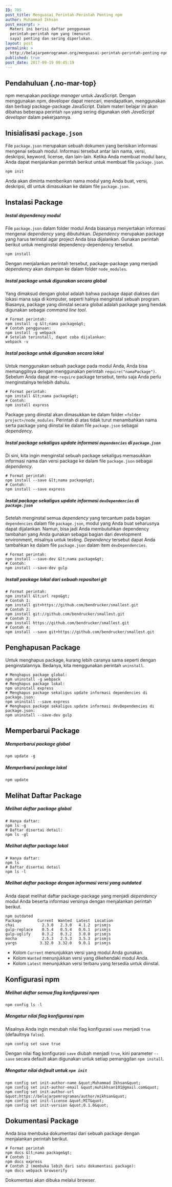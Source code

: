 ```yaml
---
ID: 705
post_title: Menguasai Perintah-Perintah Penting npm
author: Muhammad Ikhsan
post_excerpt: >
  Materi ini berisi daftar penggunaan
  perintah-perintah npm yang (menurut
  saya) penting dan sering diperlukan.
layout: post
permalink: >
  http://belajarpemrograman.org/menguasai-perintah-perintah-penting-npm/
published: true
post_date: 2017-09-19 00:45:19
---
```

Pendahuluan {.no-mar-top}
-------------------------

npm merupakan *package manager* untuk JavaScript. Dengan menggunakan npm, developer dapat mencari, mendapatkan, menggunakan dan berbagi package-package JavaScript. Dalam materi belajar ini akan dibahas beberapa perintah `npm` yang sering digunakan oleh *JavaScript developer* dalam pekerjaannya.

Inisialisasi `package.json`
---------------------------

File `package.json` merupakan sebuah dokumen yang berisikan informasi mengenai sebuah modul. Informasi tersebut antar lain nama, versi, deskripsi, keyword, license, dan lain-lain. Ketika Anda membuat modul baru, Anda dapat menjalankan perintah berikut untuk membuat file `package.json`.

```
npm init
```

Anda akan diminta memberikan nama modul yang Anda buat, versi, deskripsi, dll untuk dimasukkan ke dalam file `package.json`.

Instalasi Package
---------------------------------

##### Instal *dependency* modul

File `package.json` dalam folder modul Anda biasanya menyertakan informasi mengenai *dependency* yang dibutuhkan. *Dependency* merupakan package yang harus terinstal agar project Anda bisa dijalankan. Gunakan perintah berikut untuk menginstal dependency-dependency tersebut.

```
npm install
```

Dengan menjalankan perintah tersebut, package-package yang menjadi *dependency* akan disimpan ke dalam folder `node_modules`.

##### Instal package untuk digunakan secara global

Yang dimaksud dengan global adalah bahwa package dapat diakses dari lokasi mana saja di komputer, seperti halnya menginstal sebuah program. Biasanya, package yang diinstal secara global adalah package yang hendak digunakan sebagai *command line tool*.

```
# Format perintah:
npm install -g &lt;nama package&gt;
# Contoh penggunaan:
npm install -g webpack
# Setelah terinstall, dapat coba dijalankan:
webpack -v
```

##### Instal package untuk digunakan secara lokal

Untuk menggunakan sebuah package pada modul Anda, Anda bisa memanggilnya dengan menggunakan perintah `require("namaPackage")`. Sebelum Anda dapat me-`require` package tersebut, tentu saja Anda perlu menginstalnya terlebih dahulu.

```
# Format perintah:
npm install &lt;nama package&gt;
# Contoh:
npm install express
```

Package yang diinstal akan dimasukkan ke dalam folder `<folder project>/node_modules`. Perintah di atas tidak turut menambahkan nama serta package yang diinstal ke dalam file `package.json` sebagai *dependency*.

##### Instal package sekaligus update informasi `dependencies` di `package.json`

Di sini, kita ingin menginstal sebuah package sekaligus memasukkan informasi nama dan versi package ke dalam file `package.json` sebagai *dependency*.

```
# Format perintah:
npm install --save &lt;nama package&gt;
# Contoh:
npm install --save express
```

##### Instal package sekaligus update informasi `devDependencies` di `package.json`

Setelah menginstal semua *dependency* yang tercantum pada bagian `dependencies` dalam file `package.json`, modul yang Anda buat seharusnya dapat dijalankan. Namun, bisa jadi Anda membutuhkan dependency tambahan yang Anda gunakan sebagai bagian dari development environment, misalnya untuk testing. *Dependency* tersebut dapat Anda tambahkan ke dalam file `package.json` dalam item `devDependencies`.

```
# Format perintah:
npm install --save-dev &lt;nama package&gt;
# Contoh:
npm install --save-dev gulp
```

##### Install package lokal dari sebuah repositori git

```
# Format perintah:
npm install &lt;url repo&gt;
# Contoh 1:
npm install git+https://github.com/bendrucker/smallest.git
# Contoh 2:
npm install git://github.com/bendrucker/smallest.git
# Contoh 3:
npm install https://github.com/bendrucker/smallest.git
# Contoh 4:
npm install --save git+https://github.com/bendrucker/smallest.git
```

Penghapusan Package
-------------------

Untuk menghapus package, kurang lebih caranya sama seperti dengan penginstalannya. Bedanya, kita menggunakan perintah `uninstall`.

```
# Menghapus package global:
npm uninstall -g webpack
# Menghapus package lokal:
npm uninstall express
# Menghapus package sekaligus update informasi dependencies di package.json:
npm uninstall --save express
# Menghapus package sekaligus update informasi devDependencies di package.json:
npm uninstall --save-dev gulp
```

Memperbarui Package
-------------------

##### Memperbarui package global

```
npm update -g
```

##### Memperbarui package lokal

```
npm update
```

Melihat Daftar Package
----------------------

##### Melihat daftar package global

```
# Hanya daftar:
npm ls -g
# Daftar disertai detail:
npm ls -gl
```

##### Melihat daftar package lokal

```
# Hanya daftar:
npm ls
# Daftar disertai detail
npm ls -l
```

##### Melihat daftar package dengan informasi versi yang *outdated*

Anda dapat melihat daftar package-package yang menjadi *dependency* modul Anda beserta informasi versinya dengan menjalankan perintah berikut.

<pre class="command-line" data-user="mikhsan" data-host="belajarpemrograman" data-output="2-7"><code class="language-bash">npm outdated
Package       Current  Wanted  Latest  Location
chai            2.3.0   2.3.0   4.1.2  prismjs
gulp-replace    0.5.4   0.5.4   0.6.1  prismjs
gulp-uglify     0.3.2   0.3.2   3.0.0  prismjs
mocha           2.5.3   2.5.3   3.5.3  prismjs
yargs          3.32.0  3.32.0   9.0.1  prismjs</code></pre>

-   Kolom `Current` menunjukkan versi yang modul Anda gunakan.
-   Kolom `Wanted` menunjukkan versi yang dikehendaki modul Anda.
-   Kolom `Latest` menunjukkan versi terbaru yang tersedia untuk diinstal.

Konfigurasi npm
---------------

##### Melihat daftar semua flag konfigurasi npm

```
npm config ls -l
```

##### Mengatur nilai flag konfigurasi npm

Misalnya Anda ingin merubah nilai flag konfigurasi `save` menjadi `true` (defaultnya `false`).

```
npm config set save true
```

Dengan nilai flag konfigurasi `save` diubah menjadi `true`, kini parameter `--save` secara default akan digunakan untuk setiap pemanggilan `npm install`.

##### Mengatur nilai default untuk `npm init`

```
npm config set init-author-name &quot;Muhammad Ikhsan&quot;
npm config set init-author-email &quot;muhikhsan101@gmail.com&quot;
npm config set init-author-url &quot;https://belajarpemrograman/author/mikhsan&quot;
npm config set init-license &quot;MIT&quot;
npm config set init-version &quot;0.1.0&quot;
```

Dokumentasi Package
-------------------

Anda bisa membuka dokumentasi dari sebuah package dengan menjalankan perintah berikut.

```
# Format perintah
npm docs &lt;nama package&gt;
# Contoh 1:
npm docs express
# Contoh 2 (membuka lebih dari satu dokumentasi package):
npm docs webpack browserify
```

Dokumentasi akan dibuka melalui browser.